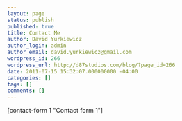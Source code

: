 ```yaml
---
layout: page
status: publish
published: true
title: Contact Me
author: David Yurkiewicz
author_login: admin
author_email: david.yurkiewicz@gmail.com
wordpress_id: 266
wordpress_url: http://d87studios.com/blog/?page_id=266
date: 2011-07-15 15:32:07.000000000 -04:00
categories: []
tags: []
comments: []
---
```

[contact-form 1 "Contact form 1"]
